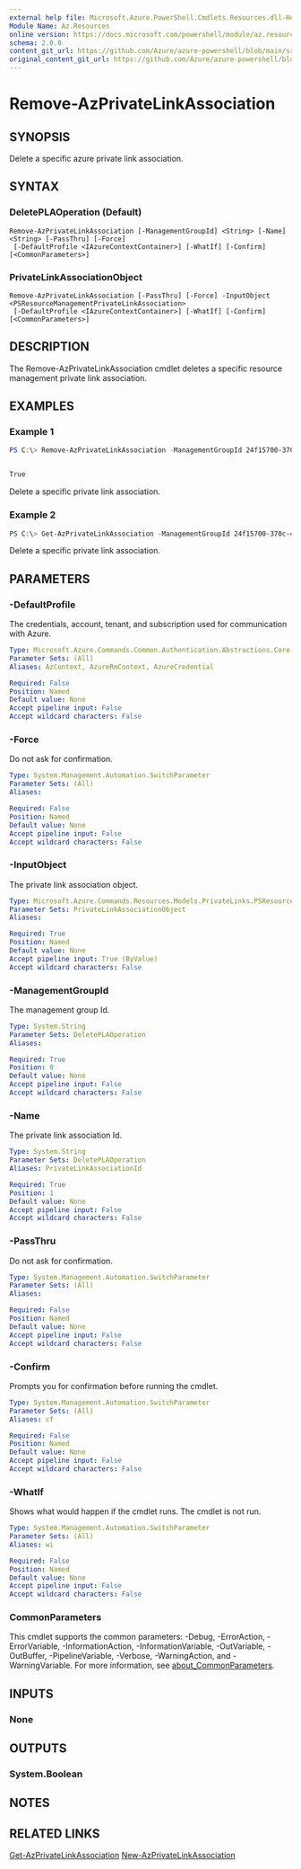 ```yaml
---
external help file: Microsoft.Azure.PowerShell.Cmdlets.Resources.dll-Help.xml
Module Name: Az.Resources
online version: https://docs.microsoft.com/powershell/module/az.resources/remove-azprivatelinkassociation
schema: 2.0.0
content_git_url: https://github.com/Azure/azure-powershell/blob/main/src/Resources/Resources/help/Remove-AzPrivateLinkAssociation.md
original_content_git_url: https://github.com/Azure/azure-powershell/blob/main/src/Resources/Resources/help/Remove-AzPrivateLinkAssociation.md
---
```


# Remove-AzPrivateLinkAssociation

## SYNOPSIS
Delete a specific azure private link association.

## SYNTAX

### DeletePLAOperation (Default)
```
Remove-AzPrivateLinkAssociation [-ManagementGroupId] <String> [-Name] <String> [-PassThru] [-Force]
 [-DefaultProfile <IAzureContextContainer>] [-WhatIf] [-Confirm] [<CommonParameters>]
```

### PrivateLinkAssociationObject
```
Remove-AzPrivateLinkAssociation [-PassThru] [-Force] -InputObject <PSResourceManagementPrivateLinkAssociation>
 [-DefaultProfile <IAzureContextContainer>] [-WhatIf] [-Confirm] [<CommonParameters>]
```

## DESCRIPTION
The Remove-AzPrivateLinkAssociation cmdlet deletes a specific resource management private link association.

## EXAMPLES

### Example 1
```powershell
PS C:\> Remove-AzPrivateLinkAssociation -ManagementGroupId 24f15700-370c-45bc-86a7-aee1b0c4eb8a -Name 1d7942d1-288b-48de-8d0f-2d2aa8e03ad4


True
```

Delete a specific private link association.

### Example 2
```powershell
PS C:\> Get-AzPrivateLinkAssociation -ManagementGroupId 24f15700-370c-45bc-86a7-aee1b0c4eb8a -Name 1d7942d1-288b-48de-8d0f-2d2aa8e03ad4 | Remove-AzPrivateLinkAssociation -Force
```

Delete a specific private link association.

## PARAMETERS

### -DefaultProfile
The credentials, account, tenant, and subscription used for communication with Azure.

```yaml
Type: Microsoft.Azure.Commands.Common.Authentication.Abstractions.Core.IAzureContextContainer
Parameter Sets: (All)
Aliases: AzContext, AzureRmContext, AzureCredential

Required: False
Position: Named
Default value: None
Accept pipeline input: False
Accept wildcard characters: False
```

### -Force
Do not ask for confirmation.

```yaml
Type: System.Management.Automation.SwitchParameter
Parameter Sets: (All)
Aliases:

Required: False
Position: Named
Default value: None
Accept pipeline input: False
Accept wildcard characters: False
```

### -InputObject
The private link association object.

```yaml
Type: Microsoft.Azure.Commands.Resources.Models.PrivateLinks.PSResourceManagementPrivateLinkAssociation
Parameter Sets: PrivateLinkAssociationObject
Aliases:

Required: True
Position: Named
Default value: None
Accept pipeline input: True (ByValue)
Accept wildcard characters: False
```

### -ManagementGroupId
The management group Id.

```yaml
Type: System.String
Parameter Sets: DeletePLAOperation
Aliases:

Required: True
Position: 0
Default value: None
Accept pipeline input: False
Accept wildcard characters: False
```

### -Name
The private link association Id.

```yaml
Type: System.String
Parameter Sets: DeletePLAOperation
Aliases: PrivateLinkAssociationId

Required: True
Position: 1
Default value: None
Accept pipeline input: False
Accept wildcard characters: False
```

### -PassThru
Do not ask for confirmation.

```yaml
Type: System.Management.Automation.SwitchParameter
Parameter Sets: (All)
Aliases:

Required: False
Position: Named
Default value: None
Accept pipeline input: False
Accept wildcard characters: False
```

### -Confirm
Prompts you for confirmation before running the cmdlet.

```yaml
Type: System.Management.Automation.SwitchParameter
Parameter Sets: (All)
Aliases: cf

Required: False
Position: Named
Default value: None
Accept pipeline input: False
Accept wildcard characters: False
```

### -WhatIf
Shows what would happen if the cmdlet runs.
The cmdlet is not run.

```yaml
Type: System.Management.Automation.SwitchParameter
Parameter Sets: (All)
Aliases: wi

Required: False
Position: Named
Default value: None
Accept pipeline input: False
Accept wildcard characters: False
```

### CommonParameters
This cmdlet supports the common parameters: -Debug, -ErrorAction, -ErrorVariable, -InformationAction, -InformationVariable, -OutVariable, -OutBuffer, -PipelineVariable, -Verbose, -WarningAction, and -WarningVariable. For more information, see [about_CommonParameters](http://go.microsoft.com/fwlink/?LinkID=113216).

## INPUTS

### None

## OUTPUTS

### System.Boolean

## NOTES

## RELATED LINKS

[Get-AzPrivateLinkAssociation](./Get-AzPrivateLinkAssociation.md)
[New-AzPrivateLinkAssociation](./New-AzPrivateLinkAssociation.md)